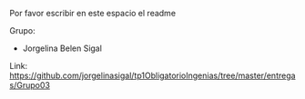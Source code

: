 Por favor escribir en este espacio el readme

Grupo:

- Jorgelina Belen Sigal

Link: https://github.com/jorgelinasigal/tp1ObligatorioIngenias/tree/master/entregas/Grupo03